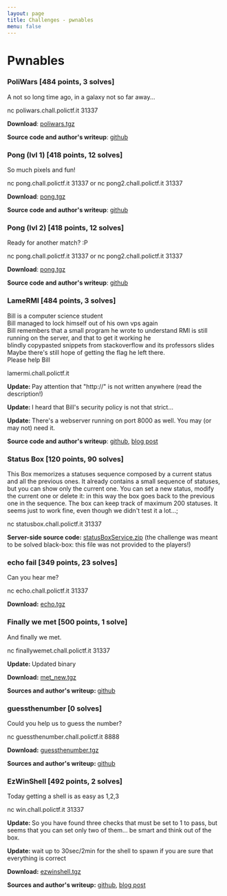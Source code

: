 ```yaml
---
layout: page
title: Challenges - pwnables
menu: false
---
```


# Pwnables

### PoliWars [484 points, 3 solves]

<p>A not so long time ago, in a galaxy not so far away...</p><p>nc poliwars.chall.polictf.it 31337</p>

<b>Download</b>: [poliwars.tgz](/files/poliwars.fa42787b356961e1262970ced202c04c436a504f175c94044841d66bdb45b585.tgz)

<b>Source code and author's writeup</b>: [github](https://github.com/PoliCTF/sources2017/tree/master/pwn-poliwars)

### Pong (lvl 1) [418 points, 12 solves]

<p>So much pixels and fun!</p><p>nc pong.chall.polictf.it 31337 or nc pong2.chall.polictf.it 31337</p>

<b>Download</b>: [pong.tgz](/files/pong.9092af1915029dca59d35f536cacac89c42a08c1dc08a2d32ad586b9cb56ae0b.tgz)

<b>Source code and author's writeup</b>: [github](https://github.com/PoliCTF/sources2017/tree/master/pwn-pong)

### Pong (lvl 2) [418 points, 12 solves]

<p>Ready for another match? :P</p><p>nc pong.chall.polictf.it 31337 or nc pong2.chall.polictf.it 31337</p>

<b>Download</b>: [pong.tgz](/files/pong.9092af1915029dca59d35f536cacac89c42a08c1dc08a2d32ad586b9cb56ae0b.tgz)

<b>Source code and author's writeup</b>: [github](https://github.com/PoliCTF/sources2017/tree/master/pwn-pong)

### LameRMI [484 points, 3 solves]

<p>Bill is a computer science student<br>Bill managed to lock himself out of his own vps again<br>Bill remembers that a small program he wrote to understand RMI is still running on the server, and that to get it working he<br>blindly copypasted snippets from stackoverflow and its professors slides<br>Maybe there's still hope of getting the flag he left there.<br>Please help Bill</p><p>lamermi.chall.polictf.it</p><p><b>Update: </b>Pay attention that "http://" is not written anywhere (read the description!)</p><p><b>Update: </b> I heard that Bill's security policy is not that strict...</p><p><b>Update: </b>There's a webserver running on port 8000 as well. You may (or may not) need it.</p>

<b>Source code and author's writeup</b>: [github](https://github.com/PoliCTF/sources2017/tree/master/pwn-lamermi), [blog post](https://toh.necst.it/polictf/pwnable/Lamermi/)

### Status Box [120 points, 90 solves]

<p>This Box memorizes a statuses sequence composed by a current status and all the previous ones. It already contains a small sequence of statuses, but you can show only the current one. You can set a new status, modify the current one or delete it: in this way the box goes back to the previous one in the sequence. The box can keep track of maximum 200 statuses. It seems just to work fine, even though we didn't test it a lot...;</p><p>nc statusbox.chall.polictf.it 31337</p>

<b>Server-side source code:</b> [statusBoxService.zip](/files/statusBoxService.zip) (the challenge was meant to be solved black-box: this file was not provided to the players!)

### echo fail [349 points, 23 solves]

<p>Can you hear me?</p><p>nc echo.chall.polictf.it 31337</p>

<b>Download:</b> [echo.tgz](/files/echo.6acf05fd97aca7e634f439b41258914f30bbed68b39367462153344d32810961.tgz)

### Finally we met [500 points, 1 solve]

<p>And finally we met.</p><p>nc finallywemet.chall.polictf.it 31337</p><p><b>Update: </b>Updated binary</p>

<b>Download:</b> [met_new.tgz](/files/met_new.tgz)

<b>Sources and author's writeup: </b> [github](https://github.com/PoliCTF/sources2017/tree/master/pwn-finallywemet)

### guessthenumber [0 solves]

<p>Could you help us to guess the number?</p><p>nc guessthenumber.chall.polictf.it 8888</p>

<b>Download:</b> [guessthenumber.tgz](/files/guessthenumber.c6f8a3cd8aa8c4063b77b0e09dbec7394e9f59fca6b8f8263225c6c12b4ffd4e.tgz)

<b>Sources and author's writeup: </b>[github](https://github.com/polictf/sources2017/tree/master/pwn-guessthenumber)

### EzWinShell [492 points, 2 solves]

<p>Today getting a shell is as easy as 1,2,3</p><p>nc win.chall.polictf.it 31337</p><p><b>Update: </b>So you have found three checks that must be set to 1 to pass, but seems that you can set only two of them... be smart and think out of the box.</p><p><b>Update: </b>wait up to 30sec/2min for the shell to spawn if you are sure that everything is correct</p>

<b>Download:</b> [ezwinshell.tgz](/files/ezwinshell.6acf05fd97aca7e634f439b41258914f30bbed68b39367462153344d32810961.tgz)

<b>Sources and author's writeup:</b> [github](https://github.com/PoliCTF/sources2017/tree/master/pwn-EzWinShell), [blog post](https://toh.necst.it/polictf2017/pwnable/EzWinShell/)
